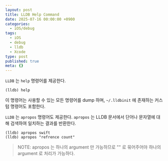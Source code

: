 ```yaml
---
layout: post
title: LLDB Help Command
date: 2025-07-16 00:00:00 +0900
categories:
  - iOS/debug
tags:
  - iOS
  - debug
  - lldb
  - Xcode
type: post
published: true
meta: {}
---
```

`LLDB` 는 `help` 명령어를 제공한다.
```
(lldb) help
```
이 명령어는 사용할 수 있는 모든 명령어를 dump 하며, `~/.lldbinit` 에 존재하는 커스텀 명령어도 포함한다.

`LLDB` 는 `apropos` 명령어도 제공한다.
`apropos` 는 LLDB 문서에서 단어나 문자열에 대해 검색하여 일치하는 결과를 반환한다.
```
(lldb) apropos swift
(lldb) apropos "refrence count"
```
> NOTE:
> apropos 는 하나의 argument 만 가능하므로 "" 로 묶어주어야 하나의 argument  로 처리가 가능하다.